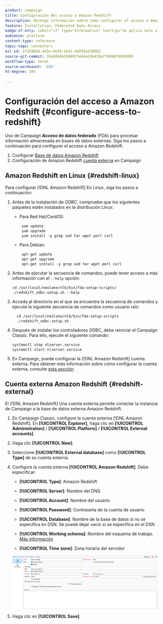 ```yaml
---
product: campaign
title: Configuración del acceso a Amazon Redshift
description: Obtenga información sobre cómo configurar el acceso a Amazon Redshift en FDA
feature: Installation, Federated Data Access
badge-v7-only: label="v7" type="Informative" tooltip="Se aplica solo a Campaign Classic v7"
audience: platform
content-type: reference
topic-tags: connectors
exl-id: ef2b98bd-441e-4e59-bb41-4e835e250663
source-git-commit: 2ba6066b2999973e64ed3b429af78696f093dd09
workflow-type: tm+mt
source-wordcount: '255'
ht-degree: 28%

---
```


# Configuración del acceso a Amazon Redshift {#configure-access-to-redshift}

Uso de Campaign **Acceso de datos federado** (FDA) para procesar información almacenada en bases de datos externas. Siga los pasos a continuación para configurar el acceso a Amazon Redshift.

1. Configurar [Base de datos Amazon Redshift](#configuring-redshift)
1. Configuración de Amazon Redshift [cuenta externa](#redshift-external) en Campaign

## Amazon Redshift en Linux {#redshift-linux}

Para configurar [!DNL Amazon Redshift] En Linux, siga los pasos a continuación:

1. Antes de la instalación de ODBC, compruebe que los siguientes paquetes estén instalados en la distribución Linux:

   * Para Red Hat/CentOS:

     ```
      yum update
      yum upgrade
      yum install -y grep sed tar wget perl curl
     ```

   * Para Debian:

     ```
      apt-get update
      apt-get upgrade
      apt-get install -y grep sed tar wget perl curl
     ```

1. Antes de ejecutar la secuencia de comandos, puede tener acceso a más información con el `--help` opción:

   ```
   cd /usr/local/neolane/nl6/bin/fda-setup-scripts/
   ./redshift_odbc-setup.sh --help
   ```

1. Acceda al directorio en el que se encuentra la secuencia de comandos y ejecute la siguiente secuencia de comandos como usuario raíz:

   ```
     cd /usr/local/neolane/nl6/bin/fda-setup-scripts
     ./redshift_odbc-setup.sh
   ```

1. Después de instalar los controladores ODBC, debe reiniciar el Campaign Classic. Para ello, ejecute el siguiente comando:

   ```
   systemctl stop nlserver.service
   systemctl start nlserver.service
   ```

1. En Campaign, puede configurar la [!DNL Amazon Redshift] cuenta externa. Para obtener más información sobre cómo configurar la cuenta externa, consulte [esta sección](#redshift-external).

## Cuenta externa Amazon Redshift {#redshift-external}

El [!DNL Amazon Redshift] Una cuenta externa permite conectar la instancia de Campaign a la base de datos externa Amazon Redshift.

1. En Campaign Classic, configure la cuenta externa [!DNL Amazon Redshift]. En **[!UICONTROL Explorer]**, haga clic en **[!UICONTROL Administration]** / **[!UICONTROL Platform]** / **[!UICONTROL External accounts]**.

1. Haga clic **[!UICONTROL New]**.

1. Seleccione **[!UICONTROL External database]** como **[!UICONTROL Type]** de su cuenta externa.

1. Configure la cuenta externa **[!UICONTROL Amazon Redshift]**. Debe especificar:

   * **[!UICONTROL Type]**: Amazon Redshift

   * **[!UICONTROL Server]**: Nombre del DNS

   * **[!UICONTROL Account]**: Nombre del usuario

   * **[!UICONTROL Password]**: Contraseña de la cuenta de usuario

   * **[!UICONTROL Database]**: Nombre de la base de datos si no se especifica en DSN. Se puede dejar vacío si se especifica en el DSN

   * **[!UICONTROL Working schema]**: Nombre del esquema de trabajo. [Más información](https://docs.aws.amazon.com/redshift/latest/dg/r_Schemas_and_tables.html)

   * **[!UICONTROL Time zone]**: Zona horaria del servidor

   ![](assets/amazon_redshift.png)

1. Haga clic en **[!UICONTROL Save]**.
